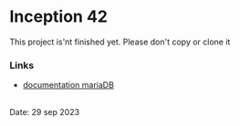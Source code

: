 # Inception 42
This project is'nt finished yet. Please don't copy or clone it
### Links
* [documentation mariaDB](https://mariadb.com/kb/fr/mariadb/)

<br>
Date: 29 sep 2023
